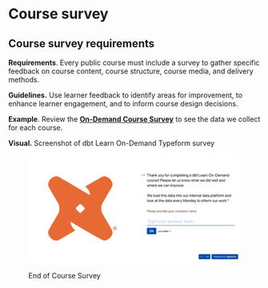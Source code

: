 # Course survey

## Course survey requirements

**Requirements**. Every public course must include a survey to gather specific feedback on course content, course structure, course media, and delivery methods.

**Guidelines.** Use learner feedback to identify areas for improvement, to enhance learner engagement, and to inform course design decisions.

**Example**. Review the [**On-Demand Course Survey**](https://dbtlearn.typeform.com/to/Xq27dSf4?typeform-source=towksj49ul2.typeform.com) to see the data we collect for each course.

**Visual.** Screenshot of dbt Learn On-Demand Typeform survey

<figure><img src="../.gitbook/assets/fieldbook-course-survey-2024-07.png" alt=""><figcaption><p>End of Course Survey</p></figcaption></figure>
